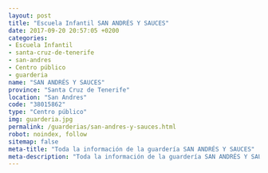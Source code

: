 ```yaml
---
layout: post
title: "Escuela Infantil SAN ANDRÉS Y SAUCES"
date: 2017-09-20 20:57:05 +0200
categories:
- Escuela Infantil
- santa-cruz-de-tenerife
- san-andres
- Centro público
- guarderia
name: "SAN ANDRÉS Y SAUCES"
province: "Santa Cruz de Tenerife"
location: "San Andres"
code: "38015862"
type: "Centro público"
img: guarderia.jpg
permalink: /guarderias/san-andres-y-sauces.html
robot: noindex, follow
sitemap: false
meta-title: "Toda la información de la guardería SAN ANDRÉS Y SAUCES"
meta-description: "Toda la información de la guardería SAN ANDRÉS Y SAUCES"
---
```

